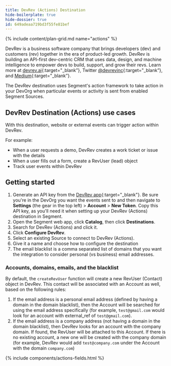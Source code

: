 ```yaml
---
title: DevRev (Actions) Destination
hide-boilerplate: true
hide-dossier: true
id: 649adeaa719bd3f55fe81bef
---
```


{% include content/plan-grid.md name="actions" %}

DevRev is a business software company that brings developers (dev) and customers (rev) together in the era of product-led growth. DevRev is building an API-first dev-centric CRM that uses data, design, and machine intelligence to empower devs to build, support, and grow their revs. Learn more at [devrev.ai](https://devrev.ai){:target="\_blank”}, Twitter [@devrevinc](https://twitter.com/devrevinc){:target="\_blank”}, and [Medium](https://medium.com/devrev){:target="\_blank”}.

The DevRev destination uses Segment's action framework to take action in your DevOrg when particular events or activity is sent from enabled Segment Sources.

## DevRev Destination (Actions) use cases

With this destination, website or external events can trigger action within DevRev.

For example:

- When a user requests a demo, DevRev creates a work ticket or issue with the details
- When a user fills out a form, create a RevUser (lead) object
- Track user events within DevRev
<!-- The section below explains how to enable and configure the destination. Include any configuration steps not captured below. For example, obtaining an API key from your platform and any configuration steps required to connect to the destination. -->

## Getting started

1.  Generate an API key from the [DevRev app](https://app.devrev.ai/){:target="_blank"}. Be sure you're in the DevOrg you want the events sent to and then navigate to **Settings** (the gear in the top left) > **Account** > **New Token**. Copy this API key, as you'll need it when setting up your DevRev (Actions) destination in Segment.
2.  Open the Segment web app, click **Catalog**, then click **Destinations**.
3.  Search for DevRev (Actions) and click it.
4.  Click **Configure DevRev**.
5.  Select an existing Source to connect to DevRev (Actions).
6.  Give it a name and choose how to configure the destination
7.  The email blacklist is a comma separated list of domains that you want the integration to consider personal (vs business) email addresses.

### Accounts, domains, emails, and the blacklist

By default, the `createRevUser` function will create a new RevUser (Contact) object in DevRev. This contact will be associated with an Account as well, based on the following rules:

1. If the email address is a personal email address (defined by having a domain in the domain blacklist), then the Account will be searched for using the email address specifically (for example, `test@gmail.com` would look for an account with external_ref of `test@gmail.com`).
2. If the email address is a company address (not having a domain in the domain blacklist), then DevRev looks for an account with the company domain. If found, the RevUser will be attached to this Account. If there is no existing account, a new one will be created with the company domain (for example, DevRev would add `test@company.com` under the Account with the domain `company.com`)

{% include components/actions-fields.html %}